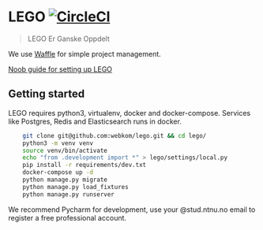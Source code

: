 # LEGO [![CircleCI](https://circleci.com/gh/webkom/lego/tree/master.svg?style=svg&circle-token=26520c314e094786c87c6a14af78c0cd7c82caec)](https://circleci.com/gh/webkom/lego/tree/master)

> LEGO Er Ganske Oppdelt

We use [Waffle](https://waffle.io/webkom/lego) for simple project management.

[Noob guide for setting up LEGO](https://github.com/webkom/lego/wiki/Noob-Guide)

## Getting started

LEGO requires python3, virtualenv, docker and docker-compose. Services like Postgres, Redis and
Elasticsearch runs in docker.


```bash
    git clone git@github.com:webkom/lego.git && cd lego/
    python3 -m venv venv
    source venv/bin/activate
    echo "from .development import *" > lego/settings/local.py
    pip install -r requirements/dev.txt
    docker-compose up -d
    python manage.py migrate
    python manage.py load_fixtures
    python manage.py runserver
```

We recommend Pycharm for development, use your @stud.ntnu.no email to register a free professional
account.

